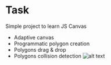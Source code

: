 # Task

Simple project to learn JS Canvas
- Adaptive canvas
- Programmatic polygon creation
- Polygons drag & drop
- Polygons collision detection
![alt text](https://anton.belstu.by/snake.gif)
